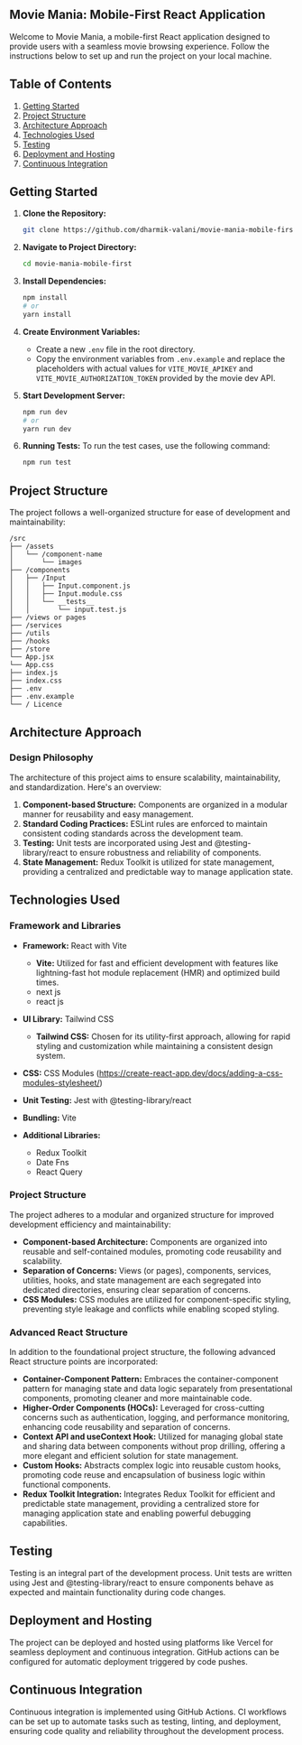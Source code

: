 ## Movie Mania: Mobile-First React Application

Welcome to Movie Mania, a mobile-first React application designed to provide users with a seamless movie browsing experience. Follow the instructions below to set up and run the project on your local machine.

## Table of Contents

1. [Getting Started](#getting-started)
2. [Project Structure](#project-structure)
3. [Architecture Approach](#architecture-approach)
4. [Technologies Used](#technologies-used)
5. [Testing](#testing)
6. [Deployment and Hosting](#deployment-and-hosting)
7. [Continuous Integration](#continuous-integration)

## Getting Started

1. **Clone the Repository:** 
    ```bash
    git clone https://github.com/dharmik-valani/movie-mania-mobile-first
    ```

2. **Navigate to Project Directory:**
    ```bash
    cd movie-mania-mobile-first
    ```

3. **Install Dependencies:**
    ```bash
    npm install
    # or
    yarn install
    ```

4. **Create Environment Variables:**
    - Create a new `.env` file in the root directory.
    - Copy the environment variables from `.env.example` and replace the placeholders with actual values for `VITE_MOVIE_APIKEY` and `VITE_MOVIE_AUTHORIZATION_TOKEN` provided by the movie dev API.

5. **Start Development Server:**
    ```bash
    npm run dev
    # or
    yarn run dev
    ```

6. **Running Tests:**
    To run the test cases, use the following command:
    ```bash
    npm run test
    ```

## Project Structure

The project follows a well-organized structure for ease of development and maintainability:

```
/src
├── /assets
│   └── /component-name
│       └── images
├── /components
│   ├── /Input
│   │   ├── Input.component.js
│   │   ├── Input.module.css 
│   │   └── __tests__
│   │       └── input.test.js
├── /views or pages 
├── /services 
├── /utils 
├── /hooks 
├── /store 
└── App.jsx
└── App.css
├── index.js 
├── index.css
├── .env 
├── .env.example
└── / Licence
```

## Architecture Approach

### Design Philosophy
The architecture of this project aims to ensure scalability, maintainability, and standardization. Here's an overview:

1. **Component-based Structure:** Components are organized in a modular manner for reusability and easy management.
2. **Standard Coding Practices:** ESLint rules are enforced to maintain consistent coding standards across the development team.
3. **Testing:** Unit tests are incorporated using Jest and @testing-library/react to ensure robustness and reliability of components.
4. **State Management:** Redux Toolkit is utilized for state management, providing a centralized and predictable way to manage application state.

## Technologies Used

### Framework and Libraries

- **Framework:** React with Vite
    - **Vite:** Utilized for fast and efficient development with features like lightning-fast hot module replacement (HMR) and optimized build times.
     - next js
     - react js


- **UI Library:** Tailwind CSS
    - **Tailwind CSS:** Chosen for its utility-first approach, allowing for rapid styling and customization while maintaining a consistent design system.

- **CSS:** CSS Modules (https://create-react-app.dev/docs/adding-a-css-modules-stylesheet/)

- **Unit Testing:** Jest with @testing-library/react
- **Bundling:** Vite
- **Additional Libraries:**
    - Redux Toolkit
    - Date Fns
    - React Query


### Project Structure

The project adheres to a modular and organized structure for improved development efficiency and maintainability:

- **Component-based Architecture:** Components are organized into reusable and self-contained modules, promoting code reusability and scalability.
- **Separation of Concerns:** Views (or pages), components, services, utilities, hooks, and state management are each segregated into dedicated directories, ensuring clear separation of concerns.
- **CSS Modules:** CSS modules are utilized for component-specific styling, preventing style leakage and conflicts while enabling scoped styling.


### Advanced React Structure

In addition to the foundational project structure, the following advanced React structure points are incorporated:

- **Container-Component Pattern:** Embraces the container-component pattern for managing state and data logic separately from presentational components, promoting cleaner and more maintainable code.
- **Higher-Order Components (HOCs):** Leveraged for cross-cutting concerns such as authentication, logging, and performance monitoring, enhancing code reusability and separation of concerns.
- **Context API and useContext Hook:** Utilized for managing global state and sharing data between components without prop drilling, offering a more elegant and efficient solution for state management.
- **Custom Hooks:** Abstracts complex logic into reusable custom hooks, promoting code reuse and encapsulation of business logic within functional components.
- **Redux Toolkit Integration:** Integrates Redux Toolkit for efficient and predictable state management, providing a centralized store for managing application state and enabling powerful debugging capabilities.

## Testing

Testing is an integral part of the development process. Unit tests are written using Jest and @testing-library/react to ensure components behave as expected and maintain functionality during code changes.

## Deployment and Hosting

The project can be deployed and hosted using platforms like Vercel for seamless deployment and continuous integration. GitHub actions can be configured for automatic deployment triggered by code pushes.

## Continuous Integration

Continuous integration is implemented using GitHub Actions. CI workflows can be set up to automate tasks such as testing, linting, and deployment, ensuring code quality and reliability throughout the development process.